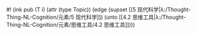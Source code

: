 #! (ink pub (T i) (attr (type Topic)) (edge (supset [[5 现代科学|λ:/Thought-Thing-NL-Cognition/元素/5 现代科学]]) (unto [[4.2 思维工具|λ:/Thought-Thing-NL-Cognition/元素/思维工具/4.2 思维工具]])))